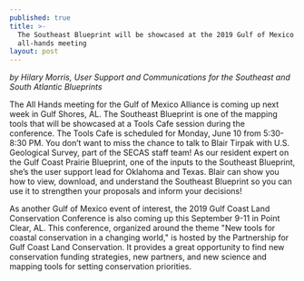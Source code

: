 ```yaml
---
published: true
title: >-
  The Southeast Blueprint will be showcased at the 2019 Gulf of Mexico Alliance
  all-hands meeting
layout: post
---
```

_by Hilary Morris, User Support and Communications for the Southeast and South Atlantic Blueprints_

The All Hands meeting for the Gulf of Mexico Alliance is coming up next week in Gulf Shores, AL. The Southeast Blueprint is one of the mapping tools that will be showcased at a Tools Cafe session during the conference. The Tools Cafe is scheduled for Monday, June 10 from 5:30-8:30 PM. You don’t want to miss the chance to talk to Blair Tirpak with U.S. Geological Survey, part of the SECAS staff team! As our resident expert on the Gulf Coast Prairie Blueprint, one of the inputs to the Southeast Blueprint, she’s the user support lead for Oklahoma and Texas. Blair can show you how to view, download, and understand the Southeast Blueprint so you can use it to strengthen your proposals and inform your decisions!

As another Gulf of Mexico event of interest, the 2019 Gulf Coast Land Conservation Conference is also coming up this September 9-11 in Point Clear, AL. This conference, organized around the theme "New tools for coastal conservation in a changing world," is hosted by the Partnership for Gulf Coast Land Conservation. It provides a great opportunity to find new conservation funding strategies, new partners, and new science and mapping tools for setting conservation priorities.
